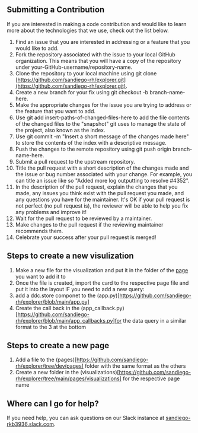 ## Submitting a Contribution
If you are interested in making a code contribution and would like to learn more about the technologies that we use, check out the list below.

1. Find an issue that you are interested in addressing or a feature that you would like to add.
2. Fork the repository associated with the issue to your local GitHub organization. This means that you will have a copy of the repository under your-GitHub-username/repository-name.
3. Clone the repository to your local machine using git clone [https://github.com/sandiego-rh/explorer.git](https://github.com/sandiego-rh/explorer.git).
4. Create a new branch for your fix using git checkout -b branch-name-here.
5. Make the appropriate changes for the issue you are trying to address or the feature that you want to add.
6. Use git add insert-paths-of-changed-files-here to add the file contents of the changed files to the "snapshot" git uses to manage the state of the project, also known as the index.
7. Use git commit -m "Insert a short message of the changes made here" to store the contents of the index with a descriptive message.
8. Push the changes to the remote repository using git push origin branch-name-here.
9. Submit a pull request to the upstream repository.
10. Title the pull request with a short description of the changes made and the issue or bug number associated with your change. For example, you can title an issue like so "Added more log outputting to resolve #4352".
11. In the description of the pull request, explain the changes that you made, any issues you think exist with the pull request you made, and any questions you have for the maintainer. It's OK if your pull request is not perfect (no pull request is), the reviewer will be able to help you fix any problems and improve it!
12. Wait for the pull request to be reviewed by a maintainer.
13. Make changes to the pull request if the reviewing maintainer recommends them.
14. Celebrate your success after your pull request is merged!

## Steps to create a new visulization
1. Make a new file for the visualization and put it in the folder of the [page](https://github.com/sandiego-rh/explorer/tree/main/pages) you want to add it to
2. Once the file is created, import the card to the respective page file and put it into the layout
IF you need to add a new query:
3. add a ddc.store componet to the (app.py)[https://github.com/sandiego-rh/explorer/blob/main/app.py]
4. Create the call back in the (app_callback.py)[https://github.com/sandiego-rh/explorer/blob/main/app_callbacks.py]for the data query in a similar format to the 3 at the bottom

## Steps to create a new page 
1. Add a file to the (pages)[https://github.com/sandiego-rh/explorer/tree/dev/pages] folder with the same format as the others
2. Create a new folder in the (visualizations)[https://github.com/sandiego-rh/explorer/tree/main/pages/visualizations] for the respective page name

## Where can I go for help?
If you need help, you can ask questions on our Slack instance at [sandiego-rkb3936.slack.com](https://sandiego-rkb3936.slack.com).
